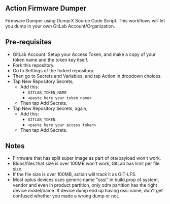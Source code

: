 ## Action Firmware Dumper

Firmware Dumper using DumprX Source Code Script. This workflows will let you dump in your own GitLab Account/Organization.

## Pre-requisites

* GitLab Account: Setup your Access Token, and make a copy of your token name and the token key itself.
* Fork this repository.
* Go to Settings of the forked repository.
* Then go to Secrets and Variables, and tap Action in dropdown choices.
* Tap New Repository Secrets;
   * Add this:
      * `GITLAB_TOKEN_NAME`
      * `<paste here your token name>`
   * Then tap Add Secrets.
* Tap New Repository Secrets, again;
   * Add this:
      * `GITLAB_TOKEN`
      * `<paste here your access token>`
   * Then tap Add Secrets.

## Notes
* Firmware that has split super image as part of ota/payload won't work.
* Blobs/files that size is over 100MB won't work, GitLab has limit per file size.
* If the file size is over 100MB, action will track it as GIT-LFS.
* Most oplus devices uses generic name "ossi" in build.prop of system, vendor and even in product partition, only odm partition has the right device model/name. If device dump end up having ossi name, don't get confused whether you made a wrong dump or not.
